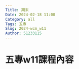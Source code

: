 ```yaml
---
Title: 期末
Date: 2024-02-18 11:00
Category: all
Tags: 五專
Slug: 2024-wcm_w11
Author: 51233115
---
```



<!-- PELICAN_END_SUMMARY -->

# 五專w11課程內容